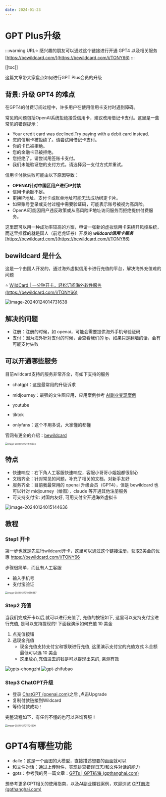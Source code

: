 ```yaml
---
date: 2024-01-23
---
```


# GPT Plus升级

:::warning URL⭐️
感兴趣的朋友可以通过这个链接进行开通 GPT4 以及相关服务 [https://bewildcard.com/](https://bewildcard.com/i/TONY66)
:::

[[toc]]



这篇文章带大家盘点如何进行GPT Plus会员的升级

## 背景: 升级 GPT4 的难点

在GPT4的付费订阅过程中，许多用户在使用信用卡支付时遇到障碍。

常见的问题包括OpenAI系统拒绝接受信用卡，建议改用借记卡支付。这里是一些常见的错误提示：

- Your credit card was declined.Try paying with a debit card instead.
- 您的信用卡被拒绝了。请尝试用借记卡支付。
- 你的卡已被拒绝。
- 您的金融卡已被拒绝。
- 您拒绝了。请尝试用签账卡支付。
- 我们未能验证您的支付方式。请选择另一支付方式并重试。



信用卡付款失败可能由以下原因导致：

- **OPENAI针对中国区用户进行IP封禁**
- 信用卡余额不足。
- 更换IP地址、支付卡或账单地址可能无法成功绑定卡片。
- 如果账号登录或支付过程中需要验证码，可能表示账号被视为高风险。
- OpenAI可能因用户违反政策或从高风险IP地址访问服务而拒绝提供付费服务。



这里既可以用一种成功率较高的方案，申请一张新的虚拟信用卡来绕开风控系统，而这里推荐的就是国人（前老虎证券）开发的 ***wildcard信用卡服务***   [https://bewildcard.com/](https://bewildcard.com/i/TONY66) 



## bewildcard 是什么

这是一个由国人开发的，通过海外虚拟信用卡进行充值的平台，解决海外充值难的问题

⭐️ [WildCard | 一分钟开卡，轻松订阅海外软件服务 (https://bewildcard.com/i/TONY66)](https://bewildcard.com/i/TONY66)

![image-20240124014731638](https://chatrepo.top/image-20240124014731638.png)

## 解决的问题

- 注册：注册的时候，如 openai，可能会需要提供海外手机号验证码
- 支付：因为海外针对支付的时候，会查看我们的 ip，如果只是翻墙的话，会有可能支付失败



## 可以开通哪些服务

目前wildcard支持的服务非常齐全，有如下支持的服务

- chatgpt：这是最常用的升级诉求
- midjourney：最强的文生图应用，应用案例参考 [AI副业变现案例](./gpt-money)

- youtube
- tiktok
- onlyfans：这个不用多说，大家懂的都懂

官网有更全的介绍：[bewildcard](https://bewildcard.com/i/TONY66)

<img src="https://image.chatrepo.top/202401270116603.png" alt="image-20240127011616534" style="zoom:50%;" />



## 特点

- 快速响应：右下角人工客服快速响应，客服小哥哥小姐姐都很耐心
- 文档齐全：针对常见的问题，补充了相关的文档，对新手友好
- 服务齐全：目前我最常用的 openai 升级会员（GPT4），但是 bewildcard 也可以针对 midjourney（绘图），claude 等开通其他注册服务
- 可支持支付宝: 对国内友好, 可用支付宝开通海外虚拟卡

![image-20240124015144636](https://chatrepo.top/image-20240124015144636.png)

## 教程

### Step1 开卡

第一步也就是先进行wildcard开卡，这里可以通过这个链接注册，获取2美金的优惠 https://bewildcard.com/i/TONY66



步骤很简单，而且有人工客服

- 输入手机号
- 支付宝验证

<img src="https://image.chatrepo.top/202401270107666.png" alt="image-20240127010656867" style="zoom:50%;" />





### Step2 充值

当我们完成开卡以后,就可以进行充值了, 充值的按钮如下, 这里可以支持支付宝进行充值, 是可以支持提现的! 下面我演示如何充值 10 美金

1. 点充值按钮
2. 选现金充值
   - 现金充值支持支付宝和银联进行充值, 这里演示支付宝的充值方式 3.金额最低可以选 10 美金
   - 这里放心,充值进去的钱是可以提现出来的, 亲测有效

![gpts-chongzhi](https://chatrepo.top/gpts-chongzhi.png)
![gpt-zhifubao](https://chatrepo.top/gpts-zhifubao.png)





### Step3 ChatGPT升级



- 登录 [ChatGPT (openai.com)](https://chat.openai.com/)之后 ,点击Upgrade
- 复制付款链接到Wildcard
- 等待付款成功！



完整流程如下，有任何不懂的也可以咨询客服！

<img src="https://image.chatrepo.top/202401270111627.png" alt="image-20240127011124500" style="zoom:50%;" />





# GPT4有哪些功能

- dalle：这是一个画图的大模型，直接描述想要的画面就可以
- 和文件对话：通过上传附件，实现排查错误日志/和文件对话的能力
- gpts：参考我的另一篇文章：[GPTs | GPT航海 (gpthanghai.com)](https://gpthanghai.com/posts/gpt/gpts.html)



想参考更多GPT相关的使用指南，以及AI副业赚钱案例，欢迎浏览 [GPT航海 (gpthanghai.com)](https://gpthanghai.com/) 



